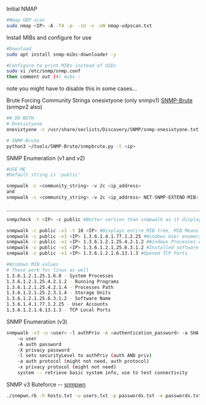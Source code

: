 Initial NMAP
```bash
#Nmap UDP scan
sudo nmap <IP> -A -T4 -p- -sU -v -oN nmap-udpscan.txt
```

Install MIBs and configure for use
```bash
#Download
sudo apt install snmp-mibs-downloader -y

#Configure to print MIBs instead of OIDs
sudo vi /etc/snmp/snmp.conf
then comment out (#) mibs :
```
note you might have to disable this in some cases...


Brute Forcing Community Strings
	onesixtyone (only snmpv1)
	[SNMP-Brute](https://github.com/SECFORCE/SNMP-Brute) (snmpv2 also)
```bash
## DO BOTH
# Onesixtyone
onesixtyone -c /usr/share/seclists/Discovery/SNMP/snmp-onesixtyone.txt <ip_address>

# SNMP-Brute
python3 ~/tools/SNMP-Brute/snmpbrute.py -t <ip>
```

SNMP Enumeration (v1 and v2)
```bash
#USE ME
#Default string is 'public'

snmpwalk -c <community_string> -v 2c <ip_address>
and
snmpwalk -c <community_string> -v 2c <ip_address> NET-SNMP-EXTEND-MIB::nsExtendObjects

______________________________________________________________________________

snmpcheck -t <IP> -c public #Better version than snmpwalk as it displays more user friendly

snmpwalk -c public -v1 -t 10 <IP> #Displays entire MIB tree, MIB Means Management Information Base
snmpwalk -c public -v1 <IP> 1.3.6.1.4.1.77.1.2.25 #Windows User enumeration
snmpwalk -c public -v1 <IP> 1.3.6.1.2.1.25.4.2.1.2 #Windows Processes enumeration
snmpwalk -c public -v1 <IP> 1.3.6.1.2.1.25.6.3.1.2 #Installed software enumeraion
snmpwalk -c public -v1 <IP> 1.3.6.1.2.1.6.13.1.3 #Opened TCP Ports

#Windows MIB values
# These work for linux as well
1.3.6.1.2.1.25.1.6.0 - System Processes
1.3.6.1.2.1.25.4.2.1.2 - Running Programs
1.3.6.1.2.1.25.4.2.1.4 - Processes Path
1.3.6.1.2.1.25.2.3.1.4 - Storage Units
1.3.6.1.2.1.25.6.3.1.2 - Software Name
1.3.6.1.4.1.77.1.2.25 - User Accounts
1.3.6.1.2.1.6.13.1.3 - TCP Local Ports
```

SNMP Enumeration (v3)
```bash
snmpwalk -v3 -u <user> -l authPriv -A <authentication_password> -a SHA -X <privacy_password(might not need)> -x AES <ip_address> system
	-u user
	-A auth password
	-X privacy password
	-l sets securityLevel to authPriv (auth AND priv)
	-a auth protocol (might not need, auth protocol) 
	-x privacy protocol (might not need)
	system -- retrieve basic system info, use to test connectivity
```

SNMP v3 Buteforce -- [snmpwn](https://github.com/hatlord/snmpwn)
```bash
./snmpwn.rb -h hosts.txt -u users.txt -p passwords.txt -e passwords.txt
```